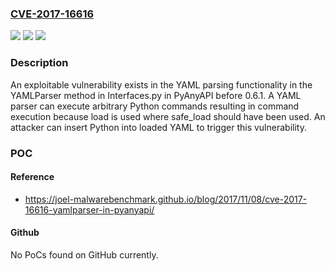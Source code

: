### [CVE-2017-16616](https://cve.mitre.org/cgi-bin/cvename.cgi?name=CVE-2017-16616)
![](https://img.shields.io/static/v1?label=Product&message=n%2Fa&color=blue)
![](https://img.shields.io/static/v1?label=Version&message=n%2Fa&color=blue)
![](https://img.shields.io/static/v1?label=Vulnerability&message=n%2Fa&color=brighgreen)

### Description

An exploitable vulnerability exists in the YAML parsing functionality in the YAMLParser method in Interfaces.py in PyAnyAPI before 0.6.1. A YAML parser can execute arbitrary Python commands resulting in command execution because load is used where safe_load should have been used. An attacker can insert Python into loaded YAML to trigger this vulnerability.

### POC

#### Reference
- https://joel-malwarebenchmark.github.io/blog/2017/11/08/cve-2017-16616-yamlparser-in-pyanyapi/

#### Github
No PoCs found on GitHub currently.

